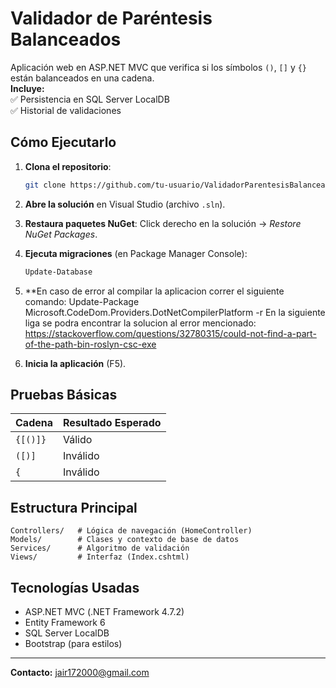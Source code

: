 # Validador de Paréntesis Balanceados

Aplicación web en ASP.NET MVC que verifica si los símbolos `()`, `[]` y `{}` están balanceados en una cadena.  
**Incluye:**  
✅ Persistencia en SQL Server LocalDB  
✅ Historial de validaciones  

## Cómo Ejecutarlo
1. **Clona el repositorio**:
   ```bash
   git clone https://github.com/tu-usuario/ValidadorParentesisBalanceados.git
   ```
2. **Abre la solución** en Visual Studio (archivo `.sln`).
3. **Restaura paquetes NuGet**: Click derecho en la solución → *Restore NuGet Packages*.
4. **Ejecuta migraciones** (en Package Manager Console):
   ```bash
   Update-Database
   ```
6. **En caso de error al compilar la aplicacion correr el siguiente comando: Update-Package Microsoft.CodeDom.Providers.DotNetCompilerPlatform -r
   En la siguiente liga se podra encontrar la solucion al error mencionado: https://stackoverflow.com/questions/32780315/could-not-find-a-part-of-the-path-bin-roslyn-csc-exe

7. **Inicia la aplicación** (F5).

## Pruebas Básicas
| Cadena      | Resultado Esperado |
|-------------|--------------------|
| `{[()]}`    | Válido             |
| `([)]`      | Inválido           |
| `{`         | Inválido           |

## Estructura Principal
```plaintext
Controllers/   # Lógica de navegación (HomeController)
Models/        # Clases y contexto de base de datos
Services/      # Algoritmo de validación
Views/         # Interfaz (Index.cshtml)
```

## Tecnologías Usadas
- ASP.NET MVC (.NET Framework 4.7.2)
- Entity Framework 6
- SQL Server LocalDB
- Bootstrap (para estilos)

---

**Contacto:** jair172000@gmail.com
